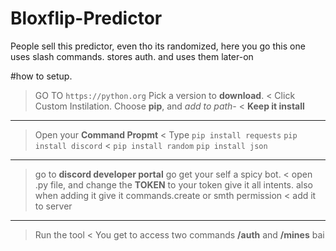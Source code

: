 # Bloxflip-Predictor
People sell this predictor, even tho  its randomized, here you go this one uses slash commands. stores auth. and uses them later-on

#how to setup.

> GO TO `https://python.org` Pick a version to **download**. 
< Click Custom Instilation.
> Choose **pip**, and *add to path-*
< **Keep it install**

-----

> Open your **Command Propmt**
< Type `pip install requests`
> `pip install discord`
< `pip install random`
> `pip install json`

-----

> go to **discord developer portal** go get your self a spicy bot.
< open .py file, and change the **TOKEN** to your token
> give it all intents. also when adding it give it commands.create or smth permission
< add it to server
-----
> Run the tool
< You get to access two commands
**/auth** and **/mines**
bai

